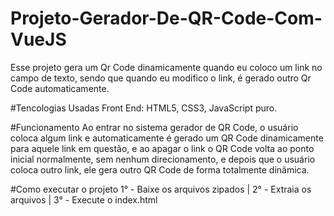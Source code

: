 # Projeto-Gerador-De-QR-Code-Com-VueJS
Esse projeto gera um Qr Code dinamicamente quando eu coloco um link no campo de texto, sendo que quando eu modifico o link, é gerado outro Qr Code automaticamente.

#Tencologias Usadas
Front End: HTML5, CSS3, JavaScript puro.

#Funcionamento
Ao entrar no sistema gerador de QR Code, o usuário coloca algum link e automaticamente é gerado um QR Code dinamicamente para aquele link em questão, e ao apagar o link
o QR Code volta ao ponto inicial normalmente, sem nenhum direcionamento, e depois que o usuário coloca outro link, ele gera outro QR Code de forma totalmente dinâmica.

#Como executar o projeto
1° - Baixe os arquivos zipados | 2° - Extraia os arquivos | 3° - Execute o index.html
